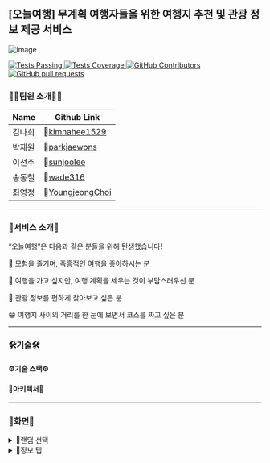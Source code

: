 ## [오늘여행] 무계획 여행자들을 위한 여행지 추천 및 관광 정보 제공 서비스

![image](https://github.com/TodayTrip/TodayTrip/assets/86330886/fd7098f2-f0b8-49a4-b9df-695cb45dede3)

<a href="https://github.com/SeeSeeCallCall/SeeSeeCallCall/actions/new">
      <img alt="Tests Passing" src="https://img.shields.io/github/languages/top/SeeSeeCallCall/SeeSeeCallCall?style=flat&logo=kotlin&logoColor=white&color=800080" />
</a>
<a href="https://github.com/SeeSeeCallCall/SeeSeeCallCall/commits/dev/">
      <img alt="Tests Coverage" src="https://img.shields.io/github/commit-activity/m/SeeSeeCallCall/SeeSeeCallCall" />
</a>
<a href="https://github.com/SeeSeeCallCall/SeeSeeCallCall">
      <img alt="GitHub Contributors" src="https://img.shields.io/github/contributors/SeeSeeCallCall/SeeSeeCallCall" />
</a>
<a href="https://github.com/SeeSeeCallCall/SeeSeeCallCall/pulls">
      <img alt="GitHub pull requests" src="https://img.shields.io/github/issues-pr/SeeSeeCallCall/SeeSeeCallCall?color=red" />
</a>

### 👩‍💻팀원 소개🧑‍💻
|Name|Github Link|
|------|---|
|김나희|🔗[kimnahee1529](https://github.com/kimnahee1529)|
|박재원|🔗[parkjaewons](https://github.com/parkjaewons)|
|이선주|🔗[sunjoolee](https://github.com/sunjoolee)|
|송동철|🔗[wade316](https://github.com/wade316)|
|최영정|🔗[YoungjeongChoi](https://github.com/YoungjeongChoi)|
----

### 🧳서비스 소개🧳

“오늘여행”은 다음과 같은 분들을 위해 탄생했습니다!

🤩 모험을 즐기며, 즉흥적인 여행을 좋아하시는 분

🤔 여행을 가고 싶지만, 여행 계획을 세우는 것이 부담스러우신 분

🧐 관광 정보를 편하게 찾아보고 싶은 분

😁 여행지 사이의 거리를 한 눈에 보면서 코스를 짜고 싶은 분

----

### 🛠기술🛠

#### ⚙기술 스택⚙
#### 🔧아키텍처🔧  

----

### 📱화면📱

<details>
<summary>🎲랜덤 선택</summary>
<div markdown="1">

- 여행지 랜덤 선택 기능 제공
    - 사용자가 여행할 지역을 랜덤으로 선택해주는 기능을 제공합니다.
    - 사용자는 (**1) 여행 테마**와, (**2) 랜덤 선택에 포함될 지역**을 선택할 수 있습니다.
- (1) 여행 테마 선택
    - 완전 랜덤 선택 시, 랜덤으로 선택된 여행지의 모든 관광지 정보가 제공됩니다.
    - 테마 별 랜덤 선택 시, 랜덤으로 선택된 여행지의 관광지 정보 중 테마에 맞는 정보만 필터링되어 제공됩니다.
        - 테마 별 제공되는 관광지 정보
            - 풀내음이 가득한 테마: 산, 수목원, 자연 휴양림 관광지 정보 제공
            - 청량함이 있는 테마: 해안절경, 해수욕, 섬, 등대, 항구 관광지 정보 제공
            - 시간을 넘나드는 테마: 역사 관광지 정보 제공
            - 근심이 없어지는 테마: 휴양 관광지 정보 제공
            - 감각을 자극하는 테마: 체험 관광지 정보 제공
            - 활력이 넘치는 테마: 레포츠 관광지 정보 제공
            - 예술이 숨쉬는 테마: 미술관, 전시관, 박물관, 컨벤션 센터, 기념관 정보 제공
- (2) 지역 선택
    - 여행 테마 선택 후, 랜덤 선택에 포함될 지역을 선택할 수 있습니다.
    - 지역 선택 후, 랜덤으로 여행지가 선택되며, **홈**으로 이동합니다.

|<img src="https://github.com/TodayTrip/TodayTrip/assets/86330886/7cbd470e-d22c-44af-87be-3628f7c91f3f" width="600"/>|<img src="https://github.com/TodayTrip/TodayTrip/assets/86330886/e2b276ce-43c3-42a7-88d2-f33f991fc10a" width="600"/>|<img src="https://github.com/TodayTrip/TodayTrip/assets/86330886/60c58d06-7340-4c8f-8824-b28bb3d7c098" width="600"/>
|--|--|--|

</div>
</details>

<details>
<summary>📜정보 탭</summary>
<div markdown="1">

- 선택한 여행 테마 및 선택된 여행지 이름 표시
    - 화면 상단에 사용자가 선택한 여행 테마 및 랜덤으로 선택된 여행지의 이름이 표시됩니다.
        - 여행 태마를 선택하지 않았을 때, 여행지가 제주로 선택된 경우 : “가고 싶었던” 제주
        - “풀내음이 가득한” 테마를 선택했을 때, 여행지가 제주로 선택된 경우 : “풀내음이 가득한” 제주
- 선택된 여행지의 관광지, 식당, 카페, 행사/축제 정보 제공
    - 랜덤으로 정해진 여행지의 관광지, 식당, 카페, 행사/축제 정보를 Tour API를 이용해 받아와 사용자에게 제공합니다.
    - 각 카테고리(관광지, 식당, 카페, 행사/축제) 별로 각 탭에 장소 정보 목록을 제공합니다.
    - 목록을 통해 장소들의 이름, 썸네일 이미지, 주소, 운영 시간 등 간략한 정보를 확인할 수 있습니다.
    - 경로에 추가된 장소는 목록의 상단으로 이동하고 북마크 아이콘이 생겨서 담은 장소인지 아닌지 간편하게 확인이 가능합니다.
- 랜덤 여행 코스 추천
    - 여행 계획을 보다 쉽게 짤 수 있도록, 여행지 뿐만 아니라 여행 코스를 랜덤으로 선택하여 제공합니다.
        - 여행지에서 방문하면 좋을 장소를 각 카테고리(관광지, 식당, 카페, 행사/축제) 별로 하나 씩 랜덤으로 선택합니다.
        - 추천 코스의 장소들을 최단 거리로 여행할 수 있도록 방문 순서가 정해집니다.
    - 여행 코스를 지도로 한 눈에 확인 가능하고, 한꺼번에 경로에 담아 **경로 탭**에서 확인할 수 있습니다.
    - 추천된 여행 코스가 마음에 안 드는 경우, 새로고침 버튼을 클릭하여 새로운 여행 코스를 추천 받을 수 있습니다.
    - 추천 코스가 표시되는 배너는 자동으로 스크롤이 넘어가, 더 편하게 확인할 수 있습니다.
- 여행지 날씨 정보 제공
    - 선택된 여행지의 위도&경도를 기반으로, 기상청 단기 예보 API를 이용해 받아온 날씨 정보를 사용자에게 제공합니다.
- 여행지 새롭게 랜덤 선택
    - 랜덤 선택된 여행지가 마음에 안 드는 경우, 하단의 중앙의 주사위 아이콘 버튼을 클릭해 여행지를 새롭게 랜덤 선택할 수 있습니다.
    - 여행지를 새로 랜덤 선택 하는 경우, 경로에 담긴 이전 여행지의 장소 목록은 초기화됩니다.

|<img src="https://github.com/TodayTrip/TodayTrip/assets/86330886/abdb02d3-bf64-43f0-9fb8-cbce1dc89ec4" width="600"/>| <img src="https://github.com/TodayTrip/TodayTrip/assets/86330886/449d8752-266f-43c8-8350-40250b07e066" width="600"/> |<img src="https://github.com/TodayTrip/TodayTrip/assets/86330886/13ffef57-5ab5-4c8c-b142-79fbf6bf21dd" width="600"/>|
|--|--|--|

</div>
</details>





